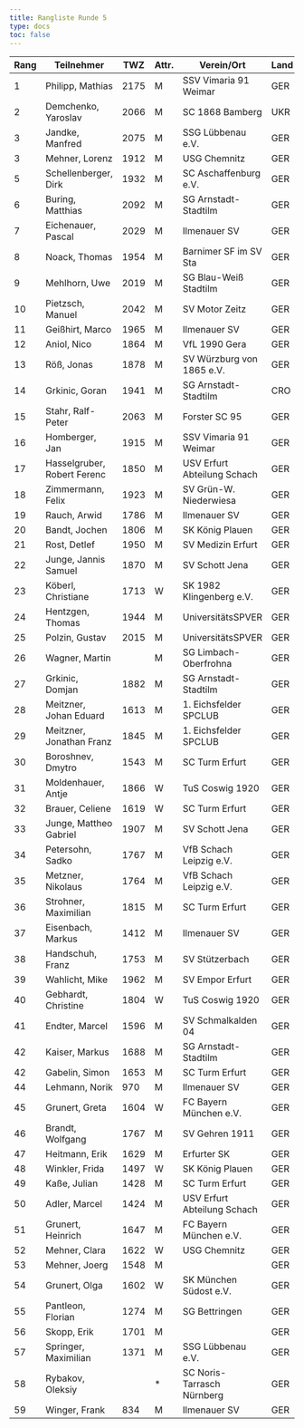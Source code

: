 ```yaml
---
title: Rangliste Runde 5
type: docs
toc: false
---
```


| Rang | Teilnehmer                  | TWZ  | Attr. | Verein/Ort                  | Land | S   | R   | V   | Punkte | Buchh | SoBerg | DiVerg |
| ---- | --------------------------- | ---- | ----- | --------------------------- | ---- | --- | --- | --- | ------ | ----- | ------ | ------ |
| 1    | Philipp, Mathias            | 2175 | M     | SSV Vimaria 91 Weimar       | GER  | 4   | 1   | 0   | 4.5    | 17.5  | 15.25  | ---    |
| 2    | Demchenko, Yaroslav         | 2066 | M     | SC 1868 Bamberg             | UKR  | 4   | 1   | 0   | 4.5    | 16.5  | 14.25  | ---    |
| 3    | Jandke, Manfred             | 2075 | M     | SSG Lübbenau e.V.           | GER  | 4   | 0   | 1   | 4.0    | 15.0  | 10.50  | ---    |
| 3    | Mehner, Lorenz              | 1912 | M     | USG Chemnitz                | GER  | 4   | 0   | 1   | 4.0    | 15.0  | 10.50  | ---    |
| 5    | Schellenberger, Dirk        | 1932 | M     | SC Aschaffenburg e.V.       | GER  | 3   | 2   | 0   | 4.0    | 9.5   | 7.25   | ---    |
| 6    | Buring, Matthias            | 2092 | M     | SG Arnstadt-Stadtilm        | GER  | 2   | 3   | 0   | 3.5    | 16.5  | 11.25  | ---    |
| 7    | Eichenauer, Pascal          | 2029 | M     | Ilmenauer SV                | GER  | 3   | 1   | 1   | 3.5    | 15.0  | 9.50   | ---    |
| 8    | Noack, Thomas               | 1954 | M     | Barnimer SF im SV Sta       | GER  | 3   | 1   | 1   | 3.5    | 15.0  | 8.75   | ---    |
| 9    | Mehlhorn, Uwe               | 2019 | M     | SG Blau-Weiß Stadtilm       | GER  | 3   | 1   | 1   | 3.5    | 14.5  | 8.50   | ---    |
| 10   | Pietzsch, Manuel            | 2042 | M     | SV Motor Zeitz              | GER  | 3   | 1   | 1   | 3.5    | 14.0  | 9.75   | ---    |
| 11   | Geißhirt, Marco             | 1965 | M     | Ilmenauer SV                | GER  | 3   | 1   | 1   | 3.5    | 14.0  | 8.75   | ---    |
| 12   | Aniol, Nico                 | 1864 | M     | VfL 1990 Gera               | GER  | 2   | 3   | 0   | 3.5    | 13.0  | 8.50   | ---    |
| 13   | Röß, Jonas                  | 1878 | M     | SV Würzburg von 1865 e.V.   | GER  | 3   | 1   | 1   | 3.5    | 12.5  | 8.25   | ---    |
| 14   | Grkinic, Goran              | 1941 | M     | SG Arnstadt-Stadtilm        | CRO  | 3   | 1   | 1   | 3.5    | 12.5  | 7.50   | ---    |
| 15   | Stahr, Ralf-Peter           | 2063 | M     | Forster SC 95               | GER  | 3   | 0   | 2   | 3.0    | 17.5  | 9.00   | ---    |
| 16   | Homberger, Jan              | 1915 | M     | SSV Vimaria 91 Weimar       | GER  | 3   | 0   | 2   | 3.0    | 14.0  | 6.50   | ---    |
| 17   | Hasselgruber, Robert Ferenc | 1850 | M     | USV Erfurt Abteilung Schach | GER  | 2   | 2   | 1   | 3.0    | 13.0  | 6.25   | ---    |
| 18   | Zimmermann, Felix           | 1923 | M     | SV Grün-W. Niederwiesa      | GER  | 2   | 2   | 0   | 3.0    | 12.5  | 6.75   | ---    |
| 19   | Rauch, Arwid                | 1786 | M     | Ilmenauer SV                | GER  | 3   | 0   | 2   | 3.0    | 12.5  | 6.50   | ---    |
| 20   | Bandt, Jochen               | 1806 | M     | SK König Plauen             | GER  | 1   | 4   | 0   | 3.0    | 12.0  | 6.75   | ---    |
| 21   | Rost, Detlef                | 1950 | M     | SV Medizin Erfurt           | GER  | 1   | 4   | 0   | 3.0    | 11.5  | 6.50   | ---    |
| 22   | Junge, Jannis Samuel        | 1870 | M     | SV Schott Jena              | GER  | 3   | 0   | 2   | 3.0    | 11.5  | 5.50   | ---    |
| 23   | Köberl, Christiane          | 1713 | W     | SK 1982 Klingenberg e.V.    | GER  | 3   | 0   | 2   | 3.0    | 11.5  | 4.50   | ---    |
| 24   | Hentzgen, Thomas            | 1944 | M     | UniversitätsSPVER           | GER  | 2   | 2   | 1   | 3.0    | 11.0  | 5.75   | ---    |
| 25   | Polzin, Gustav              | 2015 | M     | UniversitätsSPVER           | GER  | 1   | 3   | 1   | 2.5    | 16.0  | 7.50   | ---    |
| 26   | Wagner, Martin              |      | M     | SG Limbach-Oberfrohna       | GER  | 1   | 3   | 1   | 2.5    | 15.0  | 7.00   | ---    |
| 27   | Grkinic, Domjan             | 1882 | M     | SG Arnstadt-Stadtilm        | GER  | 2   | 1   | 2   | 2.5    | 15.0  | 6.50   | ---    |
| 28   | Meitzner, Johan Eduard      | 1613 | M     | 1. Eichsfelder SPCLUB       | GER  | 2   | 1   | 2   | 2.5    | 14.5  | 6.25   | ---    |
| 29   | Meitzner, Jonathan Franz    | 1845 | M     | 1. Eichsfelder SPCLUB       | GER  | 2   | 1   | 2   | 2.5    | 14.0  | 5.50   | ---    |
| 30   | Boroshnev, Dmytro           | 1543 | M     | SC Turm Erfurt              | GER  | 2   | 1   | 2   | 2.5    | 13.0  | 4.75   | ---    |
| 31   | Moldenhauer, Antje          | 1866 | W     | TuS Coswig 1920             | GER  | 2   | 1   | 2   | 2.5    | 12.0  | 4.75   | ---    |
| 32   | Brauer, Celiene             | 1619 | W     | SC Turm Erfurt              | GER  | 2   | 1   | 2   | 2.5    | 12.0  | 4.00   | ---    |
| 33   | Junge, Mattheo Gabriel      | 1907 | M     | SV Schott Jena              | GER  | 2   | 1   | 2   | 2.5    | 12.0  | 3.25   | ---    |
| 34   | Petersohn, Sadko            | 1767 | M     | VfB Schach Leipzig e.V.     | GER  | 2   | 1   | 2   | 2.5    | 11.5  | 3.75   | ---    |
| 35   | Metzner, Nikolaus           | 1764 | M     | VfB Schach Leipzig e.V.     | GER  | 2   | 1   | 2   | 2.5    | 10.5  | 4.75   | ---    |
| 36   | Strohner, Maximilian        | 1815 | M     | SC Turm Erfurt              | GER  | 2   | 1   | 2   | 2.5    | 10.0  | 3.00   | ---    |
| 37   | Eisenbach, Markus           | 1412 | M     | Ilmenauer SV                | GER  | 1   | 2   | 2   | 2.0    | 16.0  | 6.25   | ---    |
| 38   | Handschuh, Franz            | 1753 | M     | SV Stützerbach              | GER  | 2   | 0   | 3   | 2.0    | 15.0  | 3.50   | ---    |
| 39   | Wahlicht, Mike              | 1962 | M     | SV Empor Erfurt             | GER  | 1   | 2   | 2   | 2.0    | 13.0  | 4.50   | ---    |
| 40   | Gebhardt, Christine         | 1804 | W     | TuS Coswig 1920             | GER  | 2   | 0   | 3   | 2.0    | 13.0  | 2.50   | ---    |
| 41   | Endter, Marcel              | 1596 | M     | SV Schmalkalden 04          | GER  | 1   | 2   | 2   | 2.0    | 12.0  | 4.25   | ---    |
| 42   | Kaiser, Markus              | 1688 | M     | SG Arnstadt-Stadtilm        | GER  | 1   | 2   | 2   | 2.0    | 11.5  | 2.75   | ---    |
| 42   | Gabelin, Simon              | 1653 | M     | SC Turm Erfurt              | GER  | 1   | 2   | 2   | 2.0    | 11.5  | 2.75   | ---    |
| 44   | Lehmann, Norik              | 970  | M     | Ilmenauer SV                | GER  | 2   | 0   | 3   | 2.0    | 11.0  | 3.00   | ---    |
| 45   | Grunert, Greta              | 1604 | W     | FC Bayern München e.V.      | GER  | 2   | 0   | 3   | 2.0    | 10.5  | 2.50   | ---    |
| 46   | Brandt, Wolfgang            | 1767 | M     | SV Gehren 1911              | GER  | 1   | 2   | 2   | 2.0    | 9.5   | 2.75   | ---    |
| 47   | Heitmann, Erik              | 1629 | M     | Erfurter SK                 | GER  | 2   | 0   | 3   | 2.0    | 8.5   | 1.00   | ---    |
| 48   | Winkler, Frida              | 1497 | W     | SK König Plauen             | GER  | 1   | 1   | 3   | 1.5    | 12.0  | 3.25   | ---    |
| 49   | Kaße, Julian                | 1428 | M     | SC Turm Erfurt              | GER  | 1   | 1   | 3   | 1.5    | 11.0  | 2.00   | ---    |
| 50   | Adler, Marcel               | 1424 | M     | USV Erfurt Abteilung Schach | GER  | 1   | 1   | 3   | 1.5    | 10.5  | 1.50   | ---    |
| 51   | Grunert, Heinrich           | 1647 | M     | FC Bayern München e.V.      | GER  | 1   | 1   | 3   | 1.5    | 10.0  | 1.00   | ---    |
| 52   | Mehner, Clara               | 1622 | W     | USG Chemnitz                | GER  | 1   | 1   | 3   | 1.5    | 9.5   | 0.75   | ---    |
| 53   | Mehner, Joerg               | 1548 | M     |                             | GER  | 1   | 0   | 4   | 1.0    | 12.5  | 2.00   | ---    |
| 54   | Grunert, Olga               | 1602 | W     | SK München Südost e.V.      | GER  | 1   | 0   | 4   | 1.0    | 11.0  | 1.00   | ---    |
| 55   | Pantleon, Florian           | 1274 | M     | SG Bettringen               | GER  | 1   | 0   | 4   | 1.0    | 10.5  | 1.00   | ---    |
| 56   | Skopp, Erik                 | 1701 | M     |                             | GER  | 1   | 0   | 4   | 1.0    | 7.0   | 0.00   | ---    |
| 57   | Springer, Maximilian        | 1371 | M     | SSG Lübbenau e.V.           | GER  | 0   | 1   | 4   | 0.5    | 12.0  | 1.25   | ---    |
| 58   | Rybakov, Oleksiy            |      | \*    | SC Noris-Tarrasch Nürnberg  | GER  | 0   | 1   | 2   | 0.5    | 9.0   | 1.50   | ---    |
| 59   | Winger, Frank               | 834  | M     | Ilmenauer SV                | GER  | 0   | 0   | 5   | 0.0    | 8.5   | 0.00   | ---    |